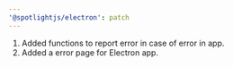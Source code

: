 ```yaml
---
'@spotlightjs/electron': patch
---
```


1. Added functions to report error in case of error in app.
2. Added a error page for Electron app.
